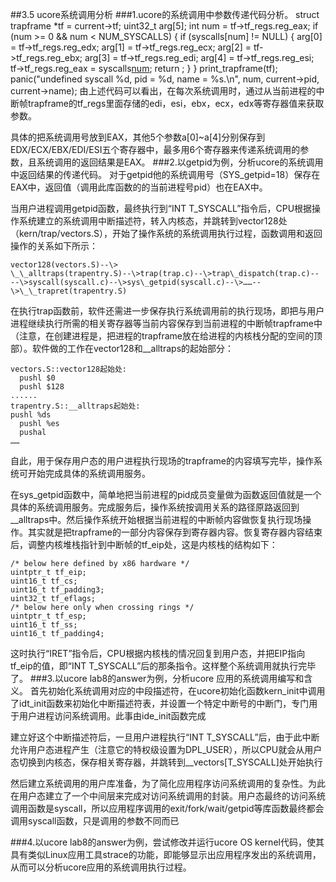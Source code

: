 ##3.5 ucore系统调用分析
###1.ucore的系统调用中参数传递代码分析。
	struct trapframe *tf = current->tf;
    uint32_t arg[5];
    int num = tf->tf_regs.reg_eax;
    if (num >= 0 && num < NUM_SYSCALLS) {
        if (syscalls[num] != NULL) {
            arg[0] = tf->tf_regs.reg_edx;
            arg[1] = tf->tf_regs.reg_ecx;
            arg[2] = tf->tf_regs.reg_ebx;
            arg[3] = tf->tf_regs.reg_edi;
            arg[4] = tf->tf_regs.reg_esi;
            tf->tf_regs.reg_eax = syscalls[num](arg);
            return ;
        }
    }
    print_trapframe(tf);
    panic("undefined syscall %d, pid = %d, name = %s.\n",
            num, current->pid, current->name);
 由上述代码可以看出，在每次系统调用时，通过从当前进程的中断帧trapframe的tf_regs里面存储的edi，esi，ebx，ecx，edx等寄存器值来获取参数。

具体的把系统调用号放到EAX，其他5个参数a[0]~a[4]分别保存到EDX/ECX/EBX/EDI/ESI五个寄存器中，最多用6个寄存器来传递系统调用的参数，且系统调用的返回结果是EAX。
###2.以getpid为例，分析ucore的系统调用中返回结果的传递代码。
对于getpid他的系统调用号（SYS_getpid=18）保存在EAX中，返回值（调用此库函数的的当前进程号pid）也在EAX中。

当用户进程调用getpid函数，最终执行到“INT T_SYSCALL”指令后，CPU根据操作系统建立的系统调用中断描述符，转入内核态，并跳转到vector128处（kern/trap/vectors.S），开始了操作系统的系统调用执行过程，函数调用和返回操作的关系如下所示：

	vector128(vectors.S)--\>
	\_\_alltraps(trapentry.S)--\>trap(trap.c)--\>trap\_dispatch(trap.c)--
	--\>syscall(syscall.c)--\>sys\_getpid(syscall.c)--\>……--\>\_\_trapret(trapentry.S)
在执行trap函数前，软件还需进一步保存执行系统调用前的执行现场，即把与用户进程继续执行所需的相关寄存器等当前内容保存到当前进程的中断帧trapframe中（注意，在创建进程是，把进程的trapframe放在给进程的内核栈分配的空间的顶部）。软件做的工作在vector128和__alltraps的起始部分：

	vectors.S::vector128起始处:
	  pushl $0
	  pushl $128
	......
	trapentry.S::__alltraps起始处:
	pushl %ds
	  pushl %es
	  pushal
	……

自此，用于保存用户态的用户进程执行现场的trapframe的内容填写完毕，操作系统可开始完成具体的系统调用服务。

在sys_getpid函数中，简单地把当前进程的pid成员变量做为函数返回值就是一个具体的系统调用服务。完成服务后，操作系统按调用关系的路径原路返回到__alltraps中。然后操作系统开始根据当前进程的中断帧内容做恢复执行现场操作。其实就是把trapframe的一部分内容保存到寄存器内容。恢复寄存器内容结束后，调整内核堆栈指针到中断帧的tf_eip处，这是内核栈的结构如下：


	/* below here defined by x86 hardware */
    uintptr_t tf_eip;
    uint16_t tf_cs;
    uint16_t tf_padding3;
    uint32_t tf_eflags;
	/* below here only when crossing rings */
    uintptr_t tf_esp;
    uint16_t tf_ss;
    uint16_t tf_padding4;

这时执行“IRET”指令后，CPU根据内核栈的情况回复到用户态，并把EIP指向tf_eip的值，即“INT T_SYSCALL”后的那条指令。这样整个系统调用就执行完毕了。
###3.以ucore lab8的answer为例，分析ucore 应用的系统调用编写和含义。
首先初始化系统调用对应的中段描述符，在ucore初始化函数kern_init中调用了idt_init函数来初始化中断描述符表，并设置一个特定中断号的中断门，专门用于用户进程访问系统调用。此事由ide_init函数完成

建立好这个中断描述符后，一旦用户进程执行“INT T_SYSCALL”后，由于此中断允许用户态进程产生（注意它的特权级设置为DPL_USER），所以CPU就会从用户态切换到内核态，保存相关寄存器，并跳转到__vectors[T_SYSCALL]处开始执行

然后建立系统调用的用户库准备，为了简化应用程序访问系统调用的复杂性。为此在用户态建立了一个中间层来完成对访问系统调用的封装。用户态最终的访问系统调用函数是syscall，所以应用程序调用的exit/fork/wait/getpid等库函数最终都会调用syscall函数，只是调用的参数不同而已

###4.以ucore lab8的answer为例，尝试修改并运行ucore OS kernel代码，使其具有类似Linux应用工具strace的功能，即能够显示出应用程序发出的系统调用，从而可以分析ucore应用的系统调用执行过程。
